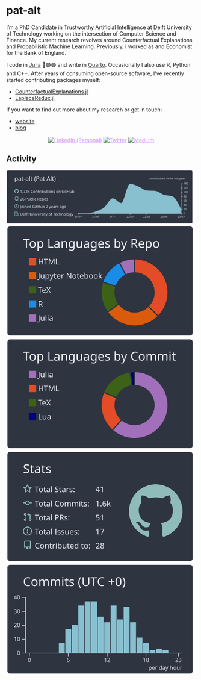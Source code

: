 # pat-alt

I’m a PhD Candidate in Trustworthy Artificial Intelligence at Delft University of Technology working on the intersection of Computer Science and Finance. My current research revolves around Counterfactual Explanations and Probabilistic Machine Learning. Previously, I worked as and Economist for the Bank of England.

I code in [Julia](https://github.com/JuliaLang/julia) 🔴🟣🟢 and write in [Quarto](https://github.com/quarto-dev). Occasionally I also use R, Python and C++. After years of consuming open-source software, I've recently started contributing packages myself:

- [CounterfactualExplanations.jl](https://github.com/pat-alt/CounterfactualExplanations.jl)
- [LaplaceRedux.jl](https://github.com/pat-alt/LaplaceRedux.jl)

If you want to find out more about my research or get in touch:

- [website](https://www.paltmeyer.com/)
- [blog](https://www.paltmeyer.com/blog/)

<div style="text-align: center;">
  <p style="display: inline; vertical-align: middle"> 
    <a href="https://www.linkedin.com/in/patrick-altmeyer-a2a25494/" style="display: inline-block; color: rgb(207, 142, 255) !important;">
      <font style="">
        <img width="60" height="60" src="https://s1g.s3.amazonaws.com/d0fc399dee4218d1e0e0399b8947acab.png" alt="LinkedIn (Personal)" style="border: none; max-width: 100%; height: 60px !important;">
      </font>
    </a>
    <a href="https://twitter.com/paltmey" style="display: inline-block; color: rgb(207, 142, 255) !important;">
      <font style="">
        <img width="60" height="60" src="https://s1g.s3.amazonaws.com/3949237f892004c237021ac9e3182b1d.png" alt="Twitter" style="border: none; max-width: 100%; height: 60px !important;">
      </font>
    </a>
    <a href="https://medium.com/@patrick.altmeyer" style="display: inline-block; color: rgb(207, 142, 255) !important;">
      <font style="">
        <img width="60" height="60" src="https://s1g.s3.amazonaws.com/175f49662614345cb7dbb95fce3f88af.png" alt="Medium" style="border: none; max-width: 100%; height: 60px !important;">
      </font>
    </a>
  </p>
</div>

## Activity

<div align=center>

[![](https://raw.githubusercontent.com/pat-alt/pat-alt/main/profile-summary-card-output/nord_dark/0-profile-details.svg)](https://github.com/vn7n24fzkq/github-profile-summary-cards)
[![](https://raw.githubusercontent.com/pat-alt/pat-alt/main/profile-summary-card-output/nord_dark/1-repos-per-language.svg)](https://github.com/vn7n24fzkq/github-profile-summary-cards) [![](https://raw.githubusercontent.com/pat-alt/pat-alt/main/profile-summary-card-output/nord_dark/2-most-commit-language.svg)](https://github.com/vn7n24fzkq/github-profile-summary-cards)
[![](https://raw.githubusercontent.com/pat-alt/pat-alt/main/profile-summary-card-output/nord_dark/3-stats.svg)](https://github.com/vn7n24fzkq/github-profile-summary-cards) [![](https://raw.githubusercontent.com/pat-alt/pat-alt/main/profile-summary-card-output/nord_dark/4-productive-time.svg)](https://github.com/vn7n24fzkq/github-profile-summary-cards)

<div>